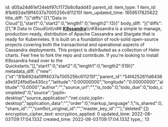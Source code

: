id: d05a24d61ef24ebf97c1172b8c6add45
parent_id: 
item_type: 1
item_id: 81b692da19ff4037a7005256c611215f
item_updated_time: 1659517825622
title_diff: "[{\"diffs\":[[1,\"Data in Cloud\"]],\"start1\":0,\"start2\":0,\"length1\":0,\"length2\":13}]"
body_diff: "[{\"diffs\":[[1,\"# Data in Cloud\\\n\\\n## [**K8ssandra**](https://github.com/k8ssandra/k8ssandra)\\\nK8ssandra is a simple to manage, production-ready, distribution of Apache Cassandra and Stargate that is ready for Kubernetes. It is built on a foundation of rock-solid open-source projects covering both the transactional and operational aspects of Cassandra deployments. This project is distributed as a collection of Helm charts. Feel free to fork the repo and contribute. If you're looking to install K8ssandra head over to the Quickstarts.\"]],\"start1\":0,\"start2\":0,\"length1\":0,\"length2\":519}]"
metadata_diff: {"new":{"id":"81b692da19ff4037a7005256c611215f","parent_id":"54f4252611d6436a9e5f24fbd5e430cc","latitude":"0.00000000","longitude":"0.00000000","altitude":"0.0000","author":"","source_url":"","is_todo":0,"todo_due":0,"todo_completed":0,"source":"joplin-desktop","source_application":"net.cozic.joplin-desktop","application_data":"","order":0,"markup_language":1,"is_shared":0,"share_id":"","conflict_original_id":"","master_key_id":""},"deleted":[]}
encryption_cipher_text: 
encryption_applied: 0
updated_time: 2022-08-03T09:17:04.133Z
created_time: 2022-08-03T09:17:04.133Z
type_: 13